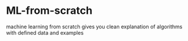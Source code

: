 # ML-from-scratch
machine learning from scratch gives you clean explanation of algorithms with defined data and examples
